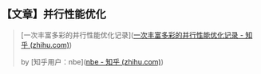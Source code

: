 ## 【文章】并行性能优化

> [一次丰富多彩的并行性能优化记录]([一次丰富多彩的并行性能优化记录 - 知乎 (zhihu.com)](https://zhuanlan.zhihu.com/p/644901337))  
>
> by [知乎用户：nbe]([nbe - 知乎 (zhihu.com)](https://www.zhihu.com/people/nbe-76))

